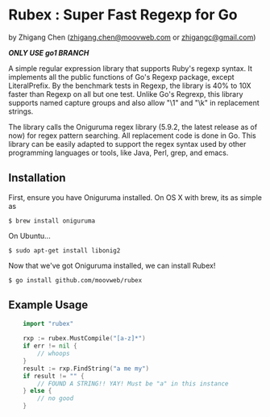 # Rubex : Super Fast Regexp for Go #
by Zhigang Chen (zhigang.chen@moovweb.com or zhigangc@gmail.com)

***ONLY USE go1 BRANCH***

A simple regular expression library that supports Ruby's regexp syntax. It implements all the public functions of Go's Regexp package, except LiteralPrefix. By the benchmark tests in Regexp, the library is 40% to 10X faster than Regexp on all but one test. Unlike Go's Regrexp, this library supports named capture groups and also allow "\\1" and "\\k<name>" in replacement strings.

The library calls the Oniguruma regex library (5.9.2, the latest release as of now) for regex pattern searching. All replacement code is done in Go. This library can be easily adapted to support the regex syntax used by other programming languages or tools, like Java, Perl, grep, and emacs.

## Installation ##

First, ensure you have Oniguruma installed. On OS X with brew, its as simple as
```shell
$ brew install oniguruma
```
    
On Ubuntu...
```shell
$ sudo apt-get install libonig2
```

Now that we've got Oniguruma installed, we can install Rubex!
```shell
$ go install github.com/moovweb/rubex
```

## Example Usage ##
```go
    import "rubex"
    
    rxp := rubex.MustCompile("[a-z]*")
    if err != nil {
        // whoops
    }
    result := rxp.FindString("a me my")
    if result != "" {
        // FOUND A STRING!! YAY! Must be "a" in this instance
    } else {
        // no good
    }
```
